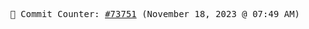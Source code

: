 <p align="center">
    <samp>
        📮 Commit Counter: <a href="https://github.com/Javascript-void0/Javascript-void0/commits/main">#73751</a> (November 18, 2023 @ 07:49 AM)
    </samp>
</p>